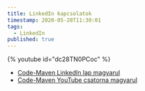 ```yaml
---
title: LinkedIn kapcsolatok
timestamp: 2020-05-28T11:30:01
tags:
  - LinkedIn
published: true
---
```



{% youtube id="dc28TN0PCoc" %}

* [Code-Maven LinkedIn lap magyarul](https://hu.code-maven.com/linkedin)
* [Code-Maven YouTube csatorna magyarul](https://hu.code-maven.com/youtube)

